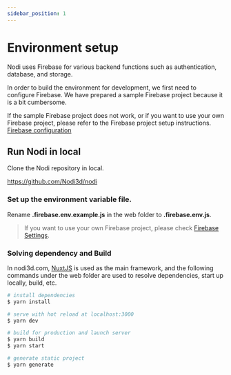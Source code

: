 ```yaml
---
sidebar_position: 1
---
```


# Environment setup


Nodi uses Firebase for various backend functions such as authentication, database, and storage.

In order to build the environment for development, we first need to configure Firebase.
We have prepared a sample Firebase project because it is a bit cumbersome.

If the sample Firebase project does not work, or if you want to use your own Firebase project, please refer to the Firebase project setup instructions.
[Firebase configuration](/developer/getting-started/firebase)

## Run Nodi in local

Clone the Nodi repository in local.

https://github.com/Nodi3d/nodi

### Set up the environment variable file.

Rename **.firebase.env.example.js** in the web folder to **.firebase.env.js**.

> If you want to use your own Firebase project, please check [Firebase Settings](/developer/getting-started/firebase).

### Solving dependency and Build

In nodi3d.com, [NuxtJS](https://nuxtjs.org/) is used as the main framework, and the following commands under the web folder are used to resolve dependencies, start up locally, build, etc.

```bash
# install dependencies
$ yarn install

# serve with hot reload at localhost:3000
$ yarn dev

# build for production and launch server
$ yarn build
$ yarn start

# generate static project
$ yarn generate
```
